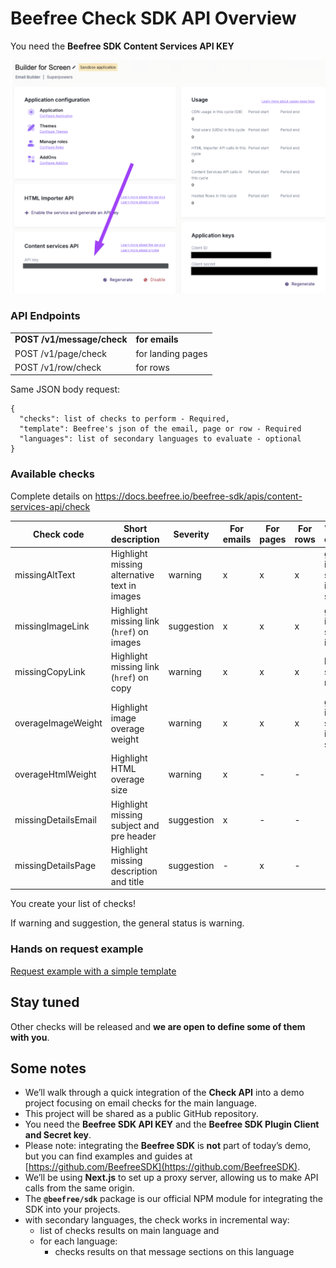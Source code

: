 # Beefree Check SDK API Overview

You need the **Beefree SDK Content Services API KEY**

<img src="sdk_api_key.png" alt="drawing" width="600"/>


### API Endpoints
|                            |                   |
| -------------------------- | ----------------- |
| **POST /v1/message/check** | **for emails**    |
| POST /v1/page/check        | for landing pages |
| POST /v1/row/check         | for rows          |

Same JSON body request:
```
{
  "checks": list of checks to perform - Required,
  "template": Beefree's json of the email, page or row - Required
  "languages": list of secondary languages to evaluate - optional
}
```

### Available checks
 Complete details on https://docs.beefree.io/beefree-sdk/apis/content-services-api/check

| Check code          | Short description                            | Severity   | For emails | For pages | For rows | Widgets checked                   |
| ------------------- | -------------------------------------------- | ---------- | ---------- | --------- | -------- | --------------------------------- |
| missingAltText      | Highlight missing alternative text in images | warning    | x          | x         | x        | gif, image, sticker, icon, social |
| missingImageLink    | Highlight missing link (`href`) on images    | suggestion | x          | x         | x        | gif, image, sticker, icon         |
| missingCopyLink     | Highlight missing link (`href`) on copy      | warning    | x          | x         | x        | button, social, menu              |
| overageImageWeight  | Highlight image overage weight               | warning    | x          | x         | x        | gif, image, sticker, icon, social |
| overageHtmlWeight   | Highlight HTML overage size                  | warning    | x          | -         | -        | -                                 |
| missingDetailsEmail | Highlight missing subject and pre header     | suggestion | x          | -         | -        | -                                 |
| missingDetailsPage  | Highlight missing description and title      | suggestion | -          | x         | -        | -                                 |

You create your list of checks!

If warning and suggestion, the general status is warning.

### Hands on request example

[Request example with a simple template](./request_http/request_simple_template.http)


## Stay tuned
Other checks will be released and **we are open to define some of them with you**.

## Some notes
- We’ll walk through a quick integration of the **Check API** into a demo project focusing on email checks for the main language.
- This project will be shared as a public GitHub repository.
- You need the **Beefree SDK API KEY** and the **Beefree SDK Plugin Client and Secret key**.
- Please note: integrating the **Beefree SDK** is **not** part of today’s demo, but you can find examples and guides at [https://github.com/BeefreeSDK](https://github.com/BeefreeSDK).
- We’ll be using **Next.js** to set up a proxy server, allowing us to make API calls from the same origin.
- The **`@beefree/sdk`** package is our official NPM module for integrating the SDK into your projects.
- with secondary languages, the check works in incremental way:
  - list of checks results on main language and
  - for each language:
    - checks results on that message sections on this language
